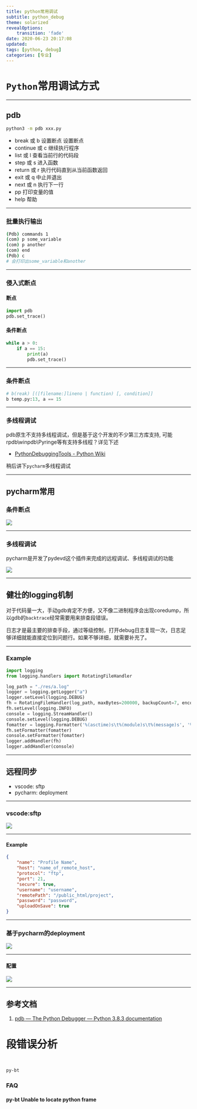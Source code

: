 ```yaml
---
title: python常用调试
subtitle: python_debug
theme: solarized
revealOptions:
    transition: 'fade'
date: 2020-06-23 20:17:08
updated:
tags: [python, debug]
categories: [专业]
---
```



# `Python`常用调试方式



----

## pdb

``` bash
python3 -m pdb xxx.py
```

* break 或 b 设置断点	设置断点
* continue 或 c	继续执行程序
* list 或 l	查看当前行的代码段
* step 或 s	进入函数
* return 或 r	执行代码直到从当前函数返回
* exit 或 q	中止并退出
* next 或 n	执行下一行
* pp	打印变量的值
* help	帮助

----

### 批量执行输出

``` bash
(Pdb) commands 1
(com) p some_variable
(com) p another
(com) end
(Pdb) c
# 会打印出some_variable和another
```

----

### 侵入式断点

#### 断点
``` python
import pdb
pdb.set_trace()
```
#### 条件断点
``` python
while a > 0:
    if a == 15:
        print(a)
        pdb.set_trace()
```

---

### 条件断点

``` python
# b(reak) [([filename:]lineno | function) [, condition]]
b temp.py:13, a == 15
```


----

### 多线程调试

pdb原生不支持多线程调试，但是基于这个开发的不少第三方库支持, 可能rpdb\winpdb\Pyringe等有支持多线程？详见下述

* [PythonDebuggingTools \- Python Wiki](https://wiki.python.org/moin/PythonDebuggingTools)

稍后讲下`pycharm`多线程调试

----

## pycharm常用

### 条件断点
![](python常用调试/2020-06-23-15-09-34.png)

----


### 多线程调试
pycharm是开发了pydevd这个插件来完成的远程调试、多线程调试的功能

![](python常用调试/2020-06-23-17-50-47.png)

----


## 健壮的logging机制

对于代码量一大，手动gdb肯定不方便，又不像二进制程序会出现coredump，所以gdb的`backtrace`经常需要用来排查段错误。

日志才是最主要的排查手段，通过等级控制，打开debug日志复现一次，日志足够详细就能直接定位到问题行。如果不够详细，就需要补充了。

----

### Example

``` python
import logging
from logging.handlers import RotatingFileHandler

log_path = "./res/a.log"
logger = logging.getLogger("a")
logger.setLevel(logging.DEBUG)
fh = RotatingFileHandler(log_path, maxBytes=200000, backupCount=7, encoding="utf-8")
fh.setLevel(logging.INFO)
console = logging.StreamHandler()
console.setLevel(logging.DEBUG)
fomatter = logging.Formatter('%(asctime)s\t%(module)s\t%(message)s', '%Y-%m-%d %H:%M:%S')
fh.setFormatter(fomatter)
console.setFormatter(fomatter)
logger.addHandler(fh)
logger.addHandler(console)
```



----

## 远程同步

* vscode: sftp
* pycharm: deployment

---

### vscode:sftp

![](python常用调试/2020-06-23-17-54-19.png)

---

#### Example

``` json
{
    "name": "Profile Name",
    "host": "name_of_remote_host",
    "protocol": "ftp",
    "port": 21,
    "secure": true,
    "username": "username",
    "remotePath": "/public_html/project",
    "password": "password",  
    "uploadOnSave": true
}
```

----


### 基于pycharm的deployment

![](python常用调试/2020-06-23-17-55-52.png)

----

#### 配置

![](python常用调试/2020-06-23-17-56-32.png)

---

## 参考文档
1. [pdb — The Python Debugger — Python 3\.8\.3 documentation](https://docs.python.org/3/library/pdb.html)




# 段错误分析

``` bash


py-bt


```



### FAQ

#### py-bt Unable to locate python frame

